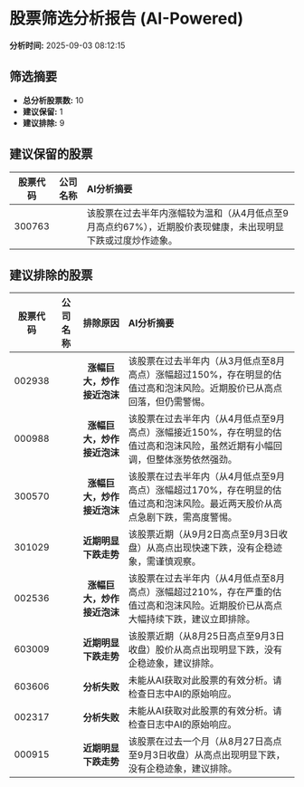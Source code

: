 # 股票筛选分析报告 (AI-Powered)

**分析时间:** 2025-09-03 08:12:15

## 筛选摘要

- **总分析股票数:** 10
- **建议保留:** 1
- **建议排除:** 9

## 建议保留的股票

| 股票代码 | 公司名称 | AI分析摘要 |
|:---:|:---:|:---|
| 300763 |  | 该股票在过去半年内涨幅较为温和（从4月低点至9月高点约67%），近期股价表现健康，未出现明显下跌或过度炒作迹象。 |

## 建议排除的股票

| 股票代码 | 公司名称 | 排除原因 | AI分析摘要 |
|:---:|:---:|:---:|:---|
| 002938 |  | **涨幅巨大，炒作接近泡沫** | 该股票在过去半年内（从3月低点至8月高点）涨幅超过150%，存在明显的估值过高和泡沫风险。近期股价已从高点回落，但仍需警惕。 |
| 000988 |  | **涨幅巨大，炒作接近泡沫** | 该股票在过去半年内（从4月低点至9月高点）涨幅接近150%，存在明显的估值过高和泡沫风险，虽然近期有小幅回调，但整体涨势依然强劲。 |
| 300570 |  | **涨幅巨大，炒作接近泡沫** | 该股票在过去半年内（从4月低点至9月高点）涨幅超过170%，存在明显的估值过高和泡沫风险。最近两天股价从高点急剧下跌，需高度警惕。 |
| 301029 |  | **近期明显下跌走势** | 该股票近期（从9月2日高点至9月3日收盘）从高点出现快速下跌，没有企稳迹象，需谨慎观察。 |
| 002536 |  | **涨幅巨大，炒作接近泡沫** | 该股票在过去半年内（从4月低点至8月高点）涨幅超过210%，存在严重的估值过高和泡沫风险。近期股价已从高点大幅持续下跌，建议立即排除。 |
| 603009 |  | **近期明显下跌走势** | 该股票近期（从8月25日高点至9月3日收盘）股价从高点出现明显下跌，没有企稳迹象，建议排除。 |
| 603606 |  | **分析失败** | 未能从AI获取对此股票的有效分析。请检查日志中AI的原始响应。 |
| 002317 |  | **分析失败** | 未能从AI获取对此股票的有效分析。请检查日志中AI的原始响应。 |
| 000915 |  | **近期明显下跌走势** | 该股票在过去一个月（从8月27日高点至9月3日收盘）从高点出现明显下跌，没有企稳迹象，建议排除。 |
